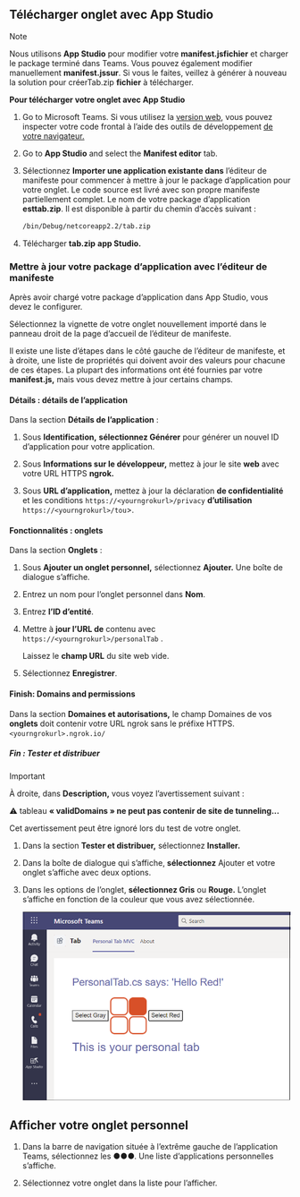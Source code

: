 ## <a name="upload-your-tab-with-app-studio"></a>Télécharger onglet avec App Studio

>[!NOTE]
> Nous utilisons **App Studio** pour modifier votre **manifest.jsfichier** et charger le package terminé dans Teams. Vous pouvez également modifier manuellement **manifest.jssur**. Si vous le faites, veillez à générer à nouveau la solution pour créerTab.zip **fichier** à télécharger.

**Pour télécharger votre onglet avec App Studio**

1. Go to Microsoft Teams. Si vous utilisez la [version web,](https://teams.microsoft.com) vous pouvez inspecter votre code frontal à l’aide des outils de développement [de votre navigateur.](~/tabs/how-to/developer-tools.md)

1. Go to **App Studio** and select the **Manifest editor** tab.

1. Sélectionnez **Importer une application existante dans** l’éditeur de manifeste pour commencer à mettre à jour le package d’application pour votre onglet.  Le code source est livré avec son propre manifeste partiellement complet. Le nom de votre package d’application **esttab.zip**. Il est disponible à partir du chemin d’accès suivant :

    ```bash
    /bin/Debug/netcoreapp2.2/tab.zip
    ```

1. Télécharger **tab.zip** **app Studio.**

### <a name="update-your-app-package-with-manifest-editor"></a>Mettre à jour votre package d’application avec l’éditeur de manifeste

Après avoir chargé votre package d’application dans App Studio, vous devez le configurer.

Sélectionnez la vignette de votre onglet nouvellement importé dans le panneau droit de la page d’accueil de l’éditeur de manifeste.

Il existe une liste d’étapes dans le côté gauche de l’éditeur de manifeste, et à droite, une liste de propriétés qui doivent avoir des valeurs pour chacune de ces étapes. La plupart des informations ont été fournies par votre **manifest.js,** mais vous devez mettre à jour certains champs.

#### <a name="details-app-details"></a>Détails : détails de l’application

Dans la section **Détails de l’application** :

1. Sous **Identification,** **sélectionnez Générer** pour générer un nouvel ID d’application pour votre application.

1. Sous **Informations sur le développeur,** mettez à jour le site **web** avec votre URL HTTPS **ngrok.**

1. Sous **URL d’application,** mettez à jour la déclaration **de confidentialité** et les conditions `https://<yourngrokurl>/privacy` **d’utilisation** `https://<yourngrokurl>/tou`>.

#### <a name="capabilities-tabs"></a>Fonctionnalités : onglets

Dans la section **Onglets** :

1. Sous **Ajouter un onglet personnel,** sélectionnez **Ajouter.** Une boîte de dialogue s’affiche.

1. Entrez un nom pour l’onglet personnel dans **Nom**.

1. Entrez **l’ID d’entité**.

1. Mettre à **jour l’URL de** contenu avec `https://<yourngrokurl>/personalTab` .

    Laissez le **champ URL** du site web vide.

1. Sélectionnez **Enregistrer**.

#### <a name="finish-domains-and-permissions"></a>Finish: Domains and permissions

Dans la section **Domaines et autorisations,** le champ Domaines de vos **onglets** doit contenir votre URL ngrok sans le préfixe HTTPS. `<yourngrokurl>.ngrok.io/`

##### <a name="finish-test-and-distribute"></a>Fin : Tester et distribuer

>[!IMPORTANT]
> À droite, dans **Description,** vous voyez l’avertissement suivant :
>
> &#9888; tableau **« validDomains » ne peut pas contenir de site de tunneling...**
>
>Cet avertissement peut être ignoré lors du test de votre onglet.

1. Dans la section **Tester et distribuer,** sélectionnez **Installer.**

1. Dans la boîte de dialogue qui s’affiche, **sélectionnez** Ajouter et votre onglet s’affiche avec deux options.

1. Dans les options de l’onglet, **sélectionnez Gris** ou **Rouge.** L’onglet s’affiche en fonction de la couleur que vous avez sélectionnée.
 
    ![Onglet personnel ASPNETMVC chargé](../../assets/images/tab-images/personaltabaspnetmvcuploaded.png)

## <a name="view-your-personal-tab"></a>Afficher votre onglet personnel

1. Dans la barre de navigation située à l’extrême gauche de l’application Teams, sélectionnez les &#x25CF;&#x25CF;&#x25CF;. Une liste d’applications personnelles s’affiche.

1. Sélectionnez votre onglet dans la liste pour l’afficher.
